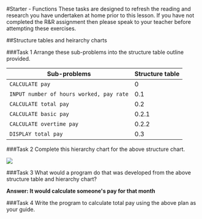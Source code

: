 #Starter - Functions
These tasks are designed to refresh the reading and research you have undertaken at home prior to this lesson. If you have not completed the R&R assignment then please speak to your teacher before attempting these exercises.

##Structure tables and heirarchy charts

###Task 1
Arrange these sub-problems into the structure table outline provided.


|Sub-problems|Structure table|
|------------|---------------|
|`CALCULATE pay`|0|
|`INPUT number of hours worked, pay rate`|0.1|
|`CALCULATE total pay`|0.2|
|`CALCULATE basic pay`|0.2.1|
|`CALCULATE overtime pay`|0.2.2|
|`DISPLAY total pay`|0.3|

###Task 2
Complete this hierarchy chart for the above structure chart.

![](https://www.dropbox.com/s/0er7metqgijh2ri/structure_chart_plan.jpg?dl=1)

###Task 3
What would a program do that was developed from the above structure table and hierarchy chart?

**Answer: It would calculate someone's pay for that month**

###Task 4
Write the program to calculate total pay using the above plan as your guide.